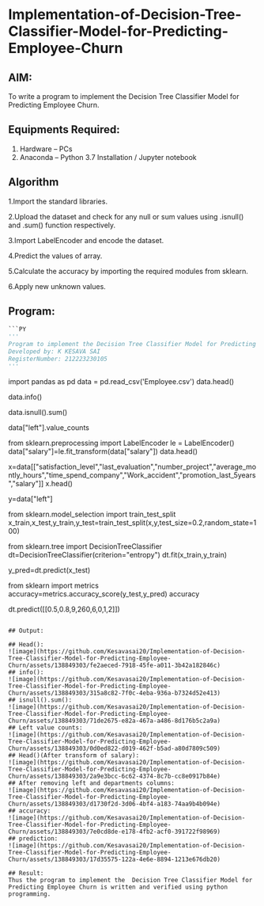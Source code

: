 # Implementation-of-Decision-Tree-Classifier-Model-for-Predicting-Employee-Churn

## AIM:
To write a program to implement the Decision Tree Classifier Model for Predicting Employee Churn.

## Equipments Required:
1. Hardware – PCs
2. Anaconda – Python 3.7 Installation / Jupyter notebook

## Algorithm
1.Import the standard libraries.

2.Upload the dataset and check for any null or sum values using .isnull() and .sum() function respectively.

3.Import LabelEncoder and encode the dataset.

4.Predict the values of array.

5.Calculate the accuracy by importing the required modules from sklearn.

6.Apply new unknown values.

## Program:
```py
```PY
'''
Program to implement the Decision Tree Classifier Model for Predicting Employee Churn.
Developed by: K KESAVA SAI 
RegisterNumber: 212223230105 
'''
```
import pandas as pd 
data = pd.read_csv('Employee.csv')
data.head()

data.info()

data.isnull().sum()

data["left"].value_counts

from sklearn.preprocessing import LabelEncoder
le = LabelEncoder()
data["salary"]=le.fit_transform(data["salary"])
data.head()

x=data[["satisfaction_level","last_evaluation","number_project","average_montly_hours","time_spend_company","Work_accident","promotion_last_5years","salary"]]
x.head()

y=data["left"]

from sklearn.model_selection import train_test_split
x_train,x_test,y_train,y_test=train_test_split(x,y,test_size=0.2,random_state=100)

from sklearn.tree import DecisionTreeClassifier
dt=DecisionTreeClassifier(criterion="entropy")
dt.fit(x_train,y_train)

y_pred=dt.predict(x_test)

from sklearn import metrics
accuracy=metrics.accuracy_score(y_test,y_pred)
accuracy

dt.predict([[0.5,0.8,9,260,6,0,1,2]])
```

## Output:

## Head():
![image](https://github.com/Kesavasai20/Implementation-of-Decision-Tree-Classifier-Model-for-Predicting-Employee-Churn/assets/138849303/fe2aeced-7918-45fe-a011-3b42a182846c)
## info():
![image](https://github.com/Kesavasai20/Implementation-of-Decision-Tree-Classifier-Model-for-Predicting-Employee-Churn/assets/138849303/315a8c82-7f0c-4eba-936a-b7324d52e413)
## isnull().sum():
![image](https://github.com/Kesavasai20/Implementation-of-Decision-Tree-Classifier-Model-for-Predicting-Employee-Churn/assets/138849303/71de2675-e82a-467a-a486-8d176b5c2a9a)
## Left value counts:
![image](https://github.com/Kesavasai20/Implementation-of-Decision-Tree-Classifier-Model-for-Predicting-Employee-Churn/assets/138849303/0d0ed822-d019-462f-b5ad-a80d7809c509)
## Head()(After transform of salary):
![image](https://github.com/Kesavasai20/Implementation-of-Decision-Tree-Classifier-Model-for-Predicting-Employee-Churn/assets/138849303/2a9e3bcc-6c62-4374-8c7b-cc8e0917b84e)
## After removing left and departments columns:
![image](https://github.com/Kesavasai20/Implementation-of-Decision-Tree-Classifier-Model-for-Predicting-Employee-Churn/assets/138849303/d1730f2d-3d06-4bf4-a183-74aa9b4b094e)
## accuracy:
![image](https://github.com/Kesavasai20/Implementation-of-Decision-Tree-Classifier-Model-for-Predicting-Employee-Churn/assets/138849303/7e0cd8de-e178-4fb2-acf0-391722f98969)
## prediction:
![image](https://github.com/Kesavasai20/Implementation-of-Decision-Tree-Classifier-Model-for-Predicting-Employee-Churn/assets/138849303/17d35575-122a-4e6e-8894-1213e676db20)

## Result:
Thus the program to implement the  Decision Tree Classifier Model for Predicting Employee Churn is written and verified using python programming.
